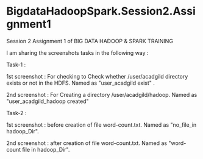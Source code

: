 # BigdataHadoopSpark.Session2.Assignment1
Session 2 Assignment 1 of BIG DATA HADOOP &amp; SPARK TRAINING 

I am sharing the screenshots tasks in the following way :

Task-1 :

1st screenshot : For checking to Check whether /user/acadgild directory exists or not in the HDFS. Named as "user_acadgild exist" .

2nd screenshot : For Creating a directory /user/acadgild/hadoop. Named as "user_acadgild_hadoop created"

Task-2 :

1st screenshot : before creation of file word-count.txt. Named as "no_file_in hadoop_Dir".

2nd screenshot : after  creation of file word-count.txt. Named as "word-count file in hadoop_Dir".
